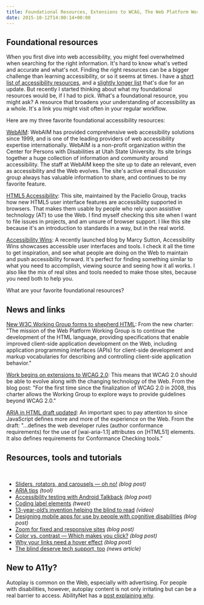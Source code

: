 ```yaml
---
title: Foundational Resources, Extensions to WCAG, The Web Platform Working Group and More
date: 2015-10-12T14:00:14+00:00
---
```


## Foundational resources

When you first dive into web accessibility, you might feel overwhelmed when searching for the right information. It's hard to know what's vetted and accurate and what's not. Finding the right resources can be a bigger challenge than learning accessibility, or so it seems at times. I have a [short list of accessibility resources](http://davidakennedy.com/2014/11/04/favorite-accessibility-resources/), and a [slightly longer list](http://a11y.me) that's due for an update. But recently I started thinking about what my foundational resources would be, if I had to pick. What's a foundational resource, you might ask? A resource that broadens your understanding of accessibility as a whole. It's a link you might visit often in your regular workflow.

Here are my three favorite foundational accessibility resources:

[WebAIM](http://webaim.org): WebAIM has provided comprehensive web accessibility solutions since 1999, and is one of the leading providers of web accessibility expertise internationally. WebAIM is a non-profit organization within the Center for Persons with Disabilities at Utah State University. Its site brings together a huge collection of information and community around accessibility. The staff at WebAIM keep the site up to date an relevant, even as accessibility and the Web evolves. The site's active email discussion group always has valuable information to share, and continues to be my favorite feature.

[HTML5 Accessibility](http://html5accessibility.com): This site, maintained by the Paciello Group, tracks how new HTML5 user interface features are accessibility supported in browsers. That makes them usable by people who rely upon assistive technology (AT) to use the Web. I find myself checking this site when I want to file issues in projects, and am unsure of browser support. I like this site because it's an introduction to standards in a way, but in the real world.

[Accessibility Wins](http://a11ywins.tumblr.com): A recently launched blog by Marcy Sutton, Accessibility Wins showcases accessible user interfaces and tools. I check it all the time to get inspiration, and see what people are doing on the Web to maintain and push accessibility forward. It's perfect for finding something similar to what you need to accomplish, viewing source and seeing how it all works. I also like the mix of real sites and tools needed to make those sites, because you need both to help you.

What are your favorite foundational resources?

## News and links

[New W3C Working Group forms to shepherd HTML](http://www.w3.org/2015/10/webplatform-charter.html): From the new charter: "The mission of the Web Platform Working Group is to continue the development of the HTML language, providing specifications that enable improved client-side application development on the Web, including application programming interfaces (APIs) for client-side development and markup vocabularies for describing and controlling client-side application behavior."

[Work begins on extensions to WCAG 2.0](https://www.w3.org/blog/2015/10/work-begins-on-extensions-to-wcag-2-0/): This means that WCAG 2.0 should be able to evolve along with the changing technology of the Web. From the blog post: "For the first time since the finalization of WCAG 2.0 in 2008, this charter allows the Working Group to explore ways to provide guidelines beyond WCAG 2.0."

[ARIA in HTML draft updated](http://www.w3.org/TR/html-aria/): An important spec to pay attention to since JavaScript defines more and more of the experience on the Web. From the draft: "...defines the web developer rules (author conformance requirements) for the use of \[wai-aria-1.1\] attributes on \[HTML51\] elements. It also defines requirements for Conformance Checking tools."

## Resources, tools and tutorials
 

* [Sliders, rotators, and carousels — oh no!](http://10up.com/blog/2015/sliders-rotators-carousels/) _(blog post)_
* [ARIA tips](http://m4dz.github.io/aria-tips/) _(tool)_
*   [Accessibility testing with Android Talkback](https://www.paciellogroup.com/blog/2015/10/accessibility-testing-with-android-talkback/) _(blog post)_
* [Coding label elements](https://twitter.com/iandevlin/status/651690857020657664) _(tweet)_
* [13-year-old’s invention helping the blind to read](https://www.youtube.com/watch?v=Ez0vn1Ifwuk) _(video)_
* [Designing mobile apps for use by people with cognitive disabilities](http://www.ssbbartgroup.com/blog/designing-mobile-apps-for-use-by-people-with-cognitive-disabilities/) _(blog post)_
* [Zoom for fixed and responsive sites](https://alastairc.ac/2015/10/zoom-for-fixed-and-responsive-sites/) _(blog post)_
* [Color vs. contrast — Which makes you click?](https://medium.com/swlh/color-vs-contrast-which-makes-you-click-38cb719627a2) _(blog post)_
* [Why your links need a hover effect](http://uxmovement.com/buttons/why-your-links-need-a-hover-effect/) _(blog post)_
* [The blind deserve tech support, too](http://www.slate.com/articles/technology/future_tense/2015/10/tech_companies_should_care_more_about_customers_with_disabilities.html) _(news article)_

## New to A11y?

Autoplay is common on the Web, especially with advertising. For people with disabilities, however, autoplay content is not only irritating but can be a real barrier to access. AbilityNet has a [post explaining why](https://www.abilitynet.org.uk/blog/autoplay-is-an-accessibility-issue).